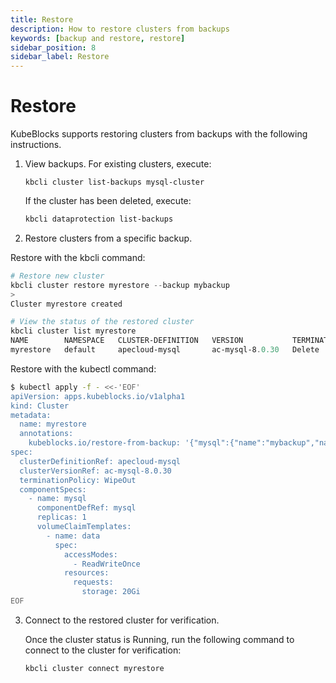 ```yaml
---
title: Restore
description: How to restore clusters from backups
keywords: [backup and restore, restore]
sidebar_position: 8
sidebar_label: Restore
---
```


# Restore

KubeBlocks supports restoring clusters from backups with the following instructions.

1. View backups.
For existing clusters, execute:

    ```shell
    kbcli cluster list-backups mysql-cluster
    ```

    If the cluster has been deleted, execute:

    ```bash
    kbcli dataprotection list-backups
    ```

2. Restore clusters from a specific backup.
   
<Tabs>

<TabItem value="kbcli" label="kbcli" default>

Restore with the kbcli command:

```powershell
# Restore new cluster
kbcli cluster restore myrestore --backup mybackup
>
Cluster myrestore created

# View the status of the restored cluster
kbcli cluster list myrestore
NAME        NAMESPACE   CLUSTER-DEFINITION   VERSION           TERMINATION-POLICY   STATUS    CREATED-TIME
myrestore   default     apecloud-mysql       ac-mysql-8.0.30   Delete               Running   Oct 30,2023 16:26 UTC+0800
```

</TabItem>

<TabItem value="kubectl" label="kubectl">

Restore with the kubectl command:

```bash
$ kubectl apply -f - <<-'EOF'
apiVersion: apps.kubeblocks.io/v1alpha1
kind: Cluster
metadata:
  name: myrestore
  annotations:
    kubeblocks.io/restore-from-backup: '{"mysql":{"name":"mybackup","namespace":"default"}}'
spec:
  clusterDefinitionRef: apecloud-mysql
  clusterVersionRef: ac-mysql-8.0.30
  terminationPolicy: WipeOut
  componentSpecs:
    - name: mysql
      componentDefRef: mysql
      replicas: 1
      volumeClaimTemplates:
        - name: data
          spec:
            accessModes:
              - ReadWriteOnce
            resources:
              requests:
                storage: 20Gi
EOF
```

</TabItem>

</Tabs>

3. Connect to the restored cluster for verification.

    Once the cluster status is Running, run the following command to connect to the cluster for verification:

    ```bash
    kbcli cluster connect myrestore
    ```